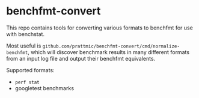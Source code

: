 # benchfmt-convert

This repo contains tools for converting various formats to benchfmt for use with
benchstat.

Most useful is `github.com/prattmic/benchfmt-convert/cmd/normalize-benchfmt`,
which will discover benchmark results in many different formats from an input
log file and output their benchfmt equivalents.

Supported formats:

 * `perf stat`
 * googletest benchmarks
